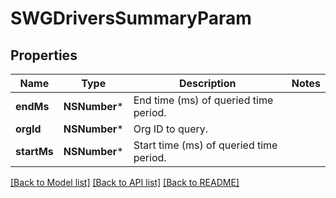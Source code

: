 # SWGDriversSummaryParam

## Properties
Name | Type | Description | Notes
------------ | ------------- | ------------- | -------------
**endMs** | **NSNumber*** | End time (ms) of queried time period. | 
**orgId** | **NSNumber*** | Org ID to query. | 
**startMs** | **NSNumber*** | Start time (ms) of queried time period. | 

[[Back to Model list]](../README.md#documentation-for-models) [[Back to API list]](../README.md#documentation-for-api-endpoints) [[Back to README]](../README.md)


